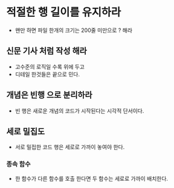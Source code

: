 

# 적절한 행 길이를 유지하라 

- 왠만 하면 파일 한개의 크기는 200줄 미만으로 ? 해라 

## 신문 기사 처럼 작성 해라 
- 고수준의 로직일 수록 위에 두고 
- 디테일 한것들은 끝으로 민다. 

## 개념은 빈행 으로 분리하라 
- 빈 행은 새로운 개념의 코드가 시작된다는 시각적 단서이다. 

## 세로 밀집도 
- 서로 밀접한 코드 행은 세로로 가까이 놓여야 한다. 

### 종속 함수 
- 한 함수가 다른 함수를 호출 한다면 두 함수는 세로로 가까이 배치한다. 